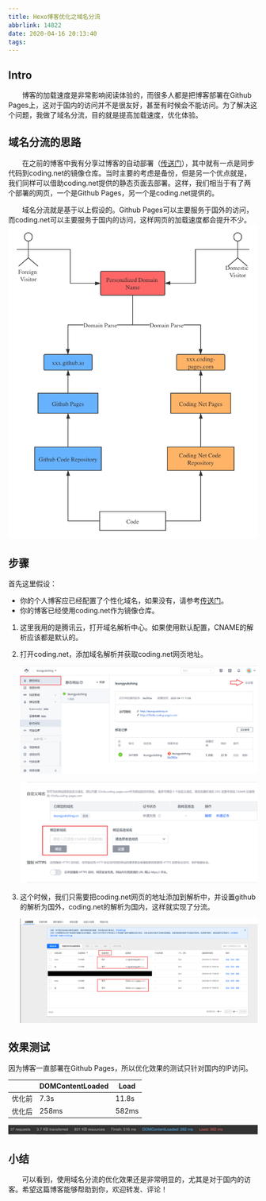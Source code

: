 ```yaml
---
title: Hexo博客优化之域名分流
abbrlink: 14822
date: 2020-04-16 20:13:40
tags:
---
```


## Intro

&emsp;&emsp;博客的加载速度是非常影响阅读体验的，而很多人都是把博客部署在Github Pages上，这对于国内的访问并不是很友好，甚至有时候会不能访问。为了解决这个问题，我做了域名分流，目的就是提高加载速度，优化体验。

<!-- more -->

## 域名分流的思路

&emsp;&emsp;在之前的博客中我有分享过博客的自动部署（[传送门](http://leungyukshing.cn/archives/Hexo-Travis.html)），其中就有一点是同步代码到coding.net的镜像仓库。当时主要的考虑是备份，但是另一个优点就是，我们同样可以借助coding.net提供的静态页面去部署。这样，我们相当于有了两个部署的网页，一个是Github Pages，另一个是coding.net提供的。

&emsp;&emsp;域名分流就是基于以上假设的。Github Pages可以主要服务于国外的访问，而coding.net可以主要服务于国内的访问，这样网页的加载速度都会提升不少。
![Domain Split](/images/hexo-optimization-splitter4.png)

## 步骤

首先这里假设：

+ 你的个人博客应已经配置了个性化域名，如果没有，请参考[传送门](http://leungyukshing.cn/archives/%E4%B8%BAHexo%E5%8D%9A%E5%AE%A2%E9%85%8D%E7%BD%AE%E4%B8%AA%E6%80%A7%E5%8C%96%E5%9F%9F%E5%90%8D.html)。
+ 你的博客已经使用coding.net作为镜像仓库。

1. 这里我用的是腾讯云，打开域名解析中心。如果使用默认配置，CNAME的解析应该都是默认的。

2. 打开coding.net，添加域名解析并获取coding.net网页地址。

   ![Coding Net1](/images/hexo-optimization-splitter2.png)

   ![Coding Net2](/images/hexo-optimization-splitter3.png)

3. 这个时候，我们只需要把coding.net网页的地址添加到解析中，并设置github的解析为国外，coding.net的解析为国内，这样就实现了分流。

   ![Domain Parse](/images/hexo-optimization-splitter0.png)

## 效果测试

因为博客一直部署在Github Pages，所以优化效果的测试只针对国内的IP访问。

|        | DOMContentLoaded | Load  |
| ------ | ---------------- | ----- |
| 优化前 | 7.3s             | 11.8s |
| 优化后 | 258ms            | 582ms |

![Optimization Result](/images/hexo-optimization-splitter1.jpeg)

## 小结

&emsp;&emsp;可以看到，使用域名分流的优化效果还是非常明显的，尤其是对于国内的访客。希望这篇博客能够帮助到你，欢迎转发、评论！
